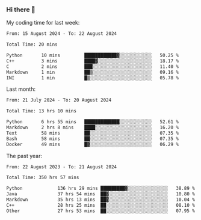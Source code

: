 ### Hi there 👋

My coding time for last week:

<!--START_SECTION:week-->

```txt
From: 15 August 2024 - To: 22 August 2024

Total Time: 20 mins

Python       10 mins         ████████████▓░░░░░░░░░░░░   50.25 %
C++          3 mins          ████▓░░░░░░░░░░░░░░░░░░░░   18.17 %
C            2 mins          ███░░░░░░░░░░░░░░░░░░░░░░   11.40 %
Markdown     1 min           ██▒░░░░░░░░░░░░░░░░░░░░░░   09.16 %
INI          1 min           █▒░░░░░░░░░░░░░░░░░░░░░░░   05.78 %
```

<!--END_SECTION:week-->

Last month:

<!--START_SECTION:month-->

```txt
From: 21 July 2024 - To: 20 August 2024

Total Time: 13 hrs 10 mins

Python       6 hrs 55 mins   █████████████░░░░░░░░░░░░   52.61 %
Markdown     2 hrs 8 mins    ████░░░░░░░░░░░░░░░░░░░░░   16.20 %
Text         58 mins         ██░░░░░░░░░░░░░░░░░░░░░░░   07.35 %
Bash         58 mins         ██░░░░░░░░░░░░░░░░░░░░░░░   07.35 %
Docker       49 mins         █▓░░░░░░░░░░░░░░░░░░░░░░░   06.29 %
```

<!--END_SECTION:month-->

The past year:

<!--START_SECTION:year-->

```txt
From: 22 August 2023 - To: 21 August 2024

Total Time: 350 hrs 57 mins

Python             136 hrs 29 mins █████████▓░░░░░░░░░░░░░░░   38.89 %
Java               37 hrs 54 mins  ██▓░░░░░░░░░░░░░░░░░░░░░░   10.80 %
Markdown           35 hrs 13 mins  ██▓░░░░░░░░░░░░░░░░░░░░░░   10.04 %
C++                28 hrs 25 mins  ██░░░░░░░░░░░░░░░░░░░░░░░   08.10 %
Other              27 hrs 53 mins  ██░░░░░░░░░░░░░░░░░░░░░░░   07.95 %
```

<!--END_SECTION:year-->
